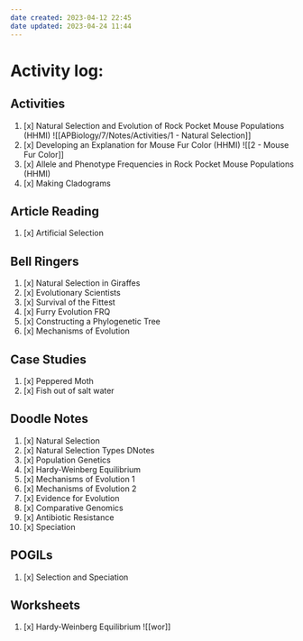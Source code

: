 ```yaml
---
date created: 2023-04-12 22:45
date updated: 2023-04-24 11:44
---
```


# Activity log:

## Activities

1. [x] Natural Selection and Evolution of Rock Pocket Mouse Populations (HHMI)
       ![[APBiology/7/Notes/Activities/1 - Natural Selection]]
2. [x] Developing an Explanation for Mouse Fur Color (HHMI)
       ![[2 - Mouse Fur Color]]
3. [x] Allele and Phenotype Frequencies in Rock Pocket Mouse Populations (HHMI)
4. [x] Making Cladograms

## Article Reading

1. [x] Artificial Selection

## Bell Ringers

1. [x] Natural Selection in Giraffes
2. [x] Evolutionary Scientists
3. [x] Survival of the Fittest
4. [x] Furry Evolution FRQ
5. [x] Constructing a Phylogenetic Tree
6. [x] Mechanisms of Evolution

## Case Studies

1. [x] Peppered Moth
2. [x] Fish out of salt water

## Doodle Notes

1. [x] Natural Selection
2. [x] Natural Selection Types DNotes
3. [x] Population Genetics
4. [x] Hardy-Weinberg Equilibrium
5. [x] Mechanisms of Evolution 1
6. [x] Mechanisms of Evolution 2
7. [x] Evidence for Evolution
8. [x] Comparative Genomics
9. [x] Antibiotic Resistance
10. [x] Speciation

## POGILs

1. [x] Selection and Speciation

## Worksheets

1. [x] Hardy-Weinberg Equilibrium
       ![[wor]]
